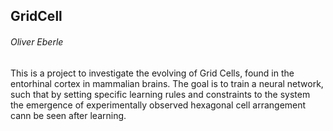 ## GridCell
###### Oliver Eberle

This is a project to investigate the evolving of Grid Cells, found in the entorhinal cortex in mammalian brains. 
The goal is to train a neural network, such that by setting specific learning rules and constraints to the system
the emergence of experimentally observed hexagonal cell arrangement cann be seen after learning.
